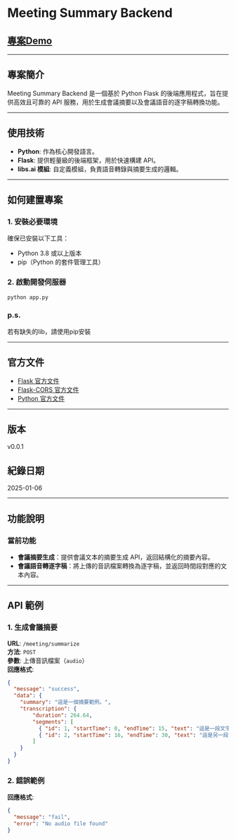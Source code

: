 # Meeting Summary Backend

## [專案Demo](https://www.youtube.com/watch?v=t5RIeQNevXc)

---

## 專案簡介  
Meeting Summary Backend 是一個基於 Python Flask 的後端應用程式，旨在提供高效且可靠的 API 服務，用於生成會議摘要以及會議語音的逐字稿轉換功能。  

---

## 使用技術  
- **Python**: 作為核心開發語言。  
- **Flask**: 提供輕量級的後端框架，用於快速構建 API。   
- **libs.ai 模組**: 自定義模組，負責語音轉錄與摘要生成的邏輯。  

---

## 如何建置專案  

### 1. 安裝必要環境  
確保已安裝以下工具：  
- Python 3.8 或以上版本  
- pip（Python 的套件管理工具）  

### 2. 啟動開發伺服器  
```bash  
python app.py  
```  

### p.s.
若有缺失的lib，請使用pip安裝

---

## 官方文件  
- [Flask 官方文件](https://flask.palletsprojects.com/en/latest/)  
- [Flask-CORS 官方文件](https://flask-cors.readthedocs.io/en/latest/)  
- [Python 官方文件](https://docs.python.org/3/)   

---

## 版本  
v0.0.1  

## 紀錄日期  
2025-01-06  

---

## 功能說明  

### 當前功能  
- **會議摘要生成**：提供會議文本的摘要生成 API，返回結構化的摘要內容。  
- **會議語音轉逐字稿**：將上傳的音訊檔案轉換為逐字稿，並返回時間段對應的文本內容。  

---

## API 範例  

### 1. 生成會議摘要  
**URL**: `/meeting/summarize`  
**方法**: `POST`  
**參數**: 上傳音訊檔案（`audio`）  
**回應格式**:  
```json  
{  
  "message": "success",  
  "data": {  
    "summary": "這是一個摘要範例。",
    "transcription": {
        "duration": 264.64, 
        "segments": [  
          { "id": 1, "startTime": 0, "endTime": 15, "text": "這是一段文字。" },  
          { "id": 2, "startTime": 16, "endTime": 30, "text": "這是另一段文字。" }  
        ]  
    }
  }  
}  
```  

### 2. 錯誤範例  
**回應格式**:  
```json  
{  
  "message": "fail",  
  "error": "No audio file found"  
}  
```  
